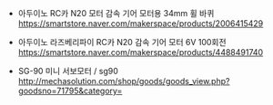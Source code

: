 
- 아두이노 RC카 N20 모터 감속 기어 모터용 34mm 휠 바퀴
https://smartstore.naver.com/makerspace/products/2006415429

- 아두이노 라즈베리파이 RC카 N20 감속 기어 모터 6V 100회전
https://smartstore.naver.com/makerspace/products/4488491740

- SG-90 미니 서보모터 / sg90
http://mechasolution.com/shop/goods/goods_view.php?goodsno=71795&category=

